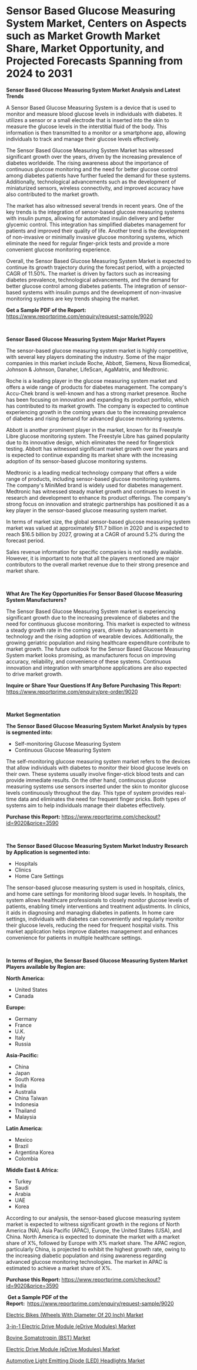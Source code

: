 <p><h1>Sensor Based Glucose Measuring System Market, Centers on Aspects such as Market Growth Market Share, Market Opportunity, and Projected Forecasts Spanning from 2024 to 2031</h1></p><p><strong>Sensor Based Glucose Measuring System Market Analysis and Latest Trends</strong></p>
<p><p>A Sensor Based Glucose Measuring System is a device that is used to monitor and measure blood glucose levels in individuals with diabetes. It utilizes a sensor or a small electrode that is inserted into the skin to measure the glucose levels in the interstitial fluid of the body. This information is then transmitted to a monitor or a smartphone app, allowing individuals to track and manage their glucose levels effectively.</p><p>The Sensor Based Glucose Measuring System Market has witnessed significant growth over the years, driven by the increasing prevalence of diabetes worldwide. The rising awareness about the importance of continuous glucose monitoring and the need for better glucose control among diabetes patients have further fueled the demand for these systems. Additionally, technological advancements such as the development of miniaturized sensors, wireless connectivity, and improved accuracy have also contributed to the market growth.</p><p>The market has also witnessed several trends in recent years. One of the key trends is the integration of sensor-based glucose measuring systems with insulin pumps, allowing for automated insulin delivery and better glycemic control. This integration has simplified diabetes management for patients and improved their quality of life. Another trend is the development of non-invasive or minimally invasive glucose monitoring systems, which eliminate the need for regular finger-prick tests and provide a more convenient glucose monitoring experience.</p><p>Overall, the Sensor Based Glucose Measuring System Market is expected to continue its growth trajectory during the forecast period, with a projected CAGR of 11.50%. The market is driven by factors such as increasing diabetes prevalence, technological advancements, and the demand for better glucose control among diabetes patients. The integration of sensor-based systems with insulin pumps and the development of non-invasive monitoring systems are key trends shaping the market.</p></p>
<p><strong>Get a Sample PDF of the Report:&nbsp;</strong> <a href="https://www.reportprime.com/enquiry/request-sample/9020">https://www.reportprime.com/enquiry/request-sample/9020</a></p>
<p>&nbsp;</p>
<p><strong>Sensor Based Glucose Measuring System Major Market Players</strong></p>
<p><p>The sensor-based glucose measuring system market is highly competitive, with several key players dominating the industry. Some of the major companies in this market include Roche, Abbott, Siemens, Nova Biomedical, Johnson & Johnson, Danaher, LifeScan, AgaMatrix, and Medtronic.</p><p>Roche is a leading player in the glucose measuring system market and offers a wide range of products for diabetes management. The company's Accu-Chek brand is well-known and has a strong market presence. Roche has been focusing on innovation and expanding its product portfolio, which has contributed to its market growth. The company is expected to continue experiencing growth in the coming years due to the increasing prevalence of diabetes and rising demand for advanced glucose monitoring systems.</p><p>Abbott is another prominent player in the market, known for its Freestyle Libre glucose monitoring system. The Freestyle Libre has gained popularity due to its innovative design, which eliminates the need for fingerstick testing. Abbott has witnessed significant market growth over the years and is expected to continue expanding its market share with the increasing adoption of its sensor-based glucose monitoring systems.</p><p>Medtronic is a leading medical technology company that offers a wide range of products, including sensor-based glucose monitoring systems. The company's MiniMed brand is widely used for diabetes management. Medtronic has witnessed steady market growth and continues to invest in research and development to enhance its product offerings. The company's strong focus on innovation and strategic partnerships has positioned it as a key player in the sensor-based glucose measuring system market.</p><p>In terms of market size, the global sensor-based glucose measuring system market was valued at approximately $11.7 billion in 2020 and is expected to reach $16.5 billion by 2027, growing at a CAGR of around 5.2% during the forecast period.</p><p>Sales revenue information for specific companies is not readily available. However, it is important to note that all the players mentioned are major contributors to the overall market revenue due to their strong presence and market share.</p></p>
<p>&nbsp;</p>
<p><strong>What Are The Key Opportunities For Sensor Based Glucose Measuring System Manufacturers?</strong></p>
<p><p>The Sensor Based Glucose Measuring System market is experiencing significant growth due to the increasing prevalence of diabetes and the need for continuous glucose monitoring. This market is expected to witness a steady growth rate in the coming years, driven by advancements in technology and the rising adoption of wearable devices. Additionally, the growing geriatric population and rising healthcare expenditure contribute to market growth. The future outlook for the Sensor Based Glucose Measuring System market looks promising, as manufacturers focus on improving accuracy, reliability, and convenience of these systems. Continuous innovation and integration with smartphone applications are also expected to drive market growth.</p></p>
<p><strong>Inquire or Share Your Questions If Any Before Purchasing This Report:</strong> <a href="https://www.reportprime.com/enquiry/pre-order/9020">https://www.reportprime.com/enquiry/pre-order/9020</a></p>
<p>&nbsp;</p>
<p><strong>Market Segmentation</strong></p>
<p><strong>The Sensor Based Glucose Measuring System Market Analysis by types is segmented into:</strong></p>
<p><ul><li>Self-monitoring Glucose Measuring System</li><li>Continuous Glucose Measuring System</li></ul></p>
<p><p>The self-monitoring glucose measuring system market refers to the devices that allow individuals with diabetes to monitor their blood glucose levels on their own. These systems usually involve finger-stick blood tests and can provide immediate results. On the other hand, continuous glucose measuring systems use sensors inserted under the skin to monitor glucose levels continuously throughout the day. This type of system provides real-time data and eliminates the need for frequent finger pricks. Both types of systems aim to help individuals manage their diabetes effectively.</p></p>
<p><strong>Purchase this Report:&nbsp;</strong><a href="https://www.reportprime.com/checkout?id=9020&price=3590">https://www.reportprime.com/checkout?id=9020&price=3590</a></p>
<p>&nbsp;</p>
<p><strong>The Sensor Based Glucose Measuring System Market Industry Research by Application is segmented into:</strong></p>
<p><ul><li>Hospitals</li><li>Clinics</li><li>Home Care Settings</li></ul></p>
<p><p>The sensor-based glucose measuring system is used in hospitals, clinics, and home care settings for monitoring blood sugar levels. In hospitals, the system allows healthcare professionals to closely monitor glucose levels of patients, enabling timely interventions and treatment adjustments. In clinics, it aids in diagnosing and managing diabetes in patients. In home care settings, individuals with diabetes can conveniently and regularly monitor their glucose levels, reducing the need for frequent hospital visits. This market application helps improve diabetes management and enhances convenience for patients in multiple healthcare settings.</p></p>
<p>&nbsp;</p>
<p><strong>In terms of Region, the Sensor Based Glucose Measuring System Market Players available by Region are:</strong></p>
<p>
    <p> <strong> North America: </strong>
        <ul>
            <li>United States</li>
            <li>Canada</li>
        </ul>
        </p> 
    <p> <strong> Europe: </strong>
        <ul>
            <li>Germany</li>
            <li>France</li>
            <li>U.K.</li>
            <li>Italy</li>
            <li>Russia</li>
        </ul>
        </p> 
    <p> <strong> Asia-Pacific: </strong>
        <ul>
            <li>China</li>
            <li>Japan</li>
            <li>South Korea</li>
            <li>India</li>
            <li>Australia</li>
            <li>China Taiwan</li>
            <li>Indonesia</li>
            <li>Thailand</li>
            <li>Malaysia</li>
        </ul>
        </p> 
    <p> <strong> Latin America: </strong>
        <ul>
            <li>Mexico</li>
            <li>Brazil</li>
            <li>Argentina Korea</li>
            <li>Colombia</li>
        </ul>
        </p> 
    <p> <strong> Middle East & Africa: </strong>
        <ul>
            <li>Turkey</li>
            <li>Saudi</li>
            <li>Arabia</li>
            <li>UAE</li>
            <li>Korea</li>
        </ul>
    </p>
    </p>
<p><p>According to our analysis, the sensor-based glucose measuring system market is expected to witness significant growth in the regions of North America (NA), Asia Pacific (APAC), Europe, the United States (USA), and China. North America is expected to dominate the market with a market share of X%, followed by Europe with X% market share. The APAC region, particularly China, is projected to exhibit the highest growth rate, owing to the increasing diabetic population and rising awareness regarding advanced glucose monitoring technologies. The market in APAC is estimated to achieve a market share of X%.</p></p>
<p><strong>Purchase this Report: </strong><a href="https://www.reportprime.com/checkout?id=9020&price=3590">https://www.reportprime.com/checkout?id=9020&price=3590</a></p>
<p>&nbsp;<strong>Get a Sample PDF of the Report:&nbsp;&nbsp;</strong><a href="https://www.reportprime.com/enquiry/request-sample/9020">https://www.reportprime.com/enquiry/request-sample/9020</a></p>
<p><strong></strong></p>
<p><p><a href="https://medium.com/@kimberlymay76/electric-bikes-wheels-with-diameter-of-20-inch-market-furnishes-information-on-market-share-6bccb0c887a1">Electric Bikes (Wheels With Diameter Of 20 Inch) Market</a></p><p><a href="https://medium.com/@kimberlymay76/3-in-1-electric-drive-module-edrive-modules-market-research-report-its-history-and-forecast-2024-ab9e4e1755d3">3-in-1 Electric Drive Module (eDrive Modules) Market</a></p><p><a href="https://medium.com/@nicolabailey67/bovine-somatotropin-bst-market-size-market-outlook-and-market-forecast-2024-to-2031-a6f840ea666a">Bovine Somatotropin (BST) Market</a></p><p><a href="https://medium.com/@kimberlymay76/electric-drive-module-edrive-modules-market-size-cagr-trends-2024-2030-28b7b6505abd">Electric Drive Module (eDrive Modules) Market</a></p><p><a href="https://medium.com/@kimberlymay76/automotive-light-emitting-diode-led-headlights-market-size-and-market-trends-complete-industry-3e20dbb0c15c">Automotive Light Emitting Diode (LED) Headlights Market</a></p></p>